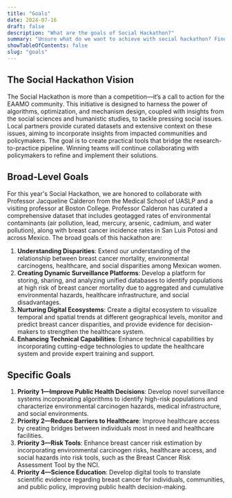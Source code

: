 ```yaml
---
title: "Goals"
date: 2024-07-16
draft: false
description: "What are the goals of Social Hackathon?"
summary: "Unsure what do we want to achieve with social hackathon? Find out about our goals."
showTableOfContents: false
slug: "goals"
---
```

## The Social Hackathon Vision

The Social Hackathon is more than a competition—it’s a call to action for the EAAMO community. This initiative is designed to harness the power of algorithms, optimization, and mechanism design, coupled with insights from the social sciences and humanistic studies, to tackle pressing social issues. Local partners provide curated datasets and extensive context on these issues, aiming to incorporate insights from impacted communities and policymakers. The goal is to create practical tools that bridge the research-to-practice pipeline. Winning teams will continue collaborating with policymakers to refine and implement their solutions.

## Broad-Level Goals

For this year's Social Hackathon, we are honored to collaborate with Professor Jacqueline Calderon from the Medical School of UASLP and a visiting professor at Boston College. Professor Calderon has curated a comprehensive dataset that includes geotagged rates of environmental contaminants (air pollution, lead, mercury, arsenic, cadmium, and water pollution), along with breast cancer incidence rates in San Luis Potosi and across Mexico. The broad goals of this hackathon are:

1. **Understanding Disparities**: Extend our understanding of the relationship between breast cancer mortality, environmental carcinogens, healthcare, and social disparities among Mexican women.
2. **Creating Dynamic Surveillance Platforms**: Develop a platform for storing, sharing, and analyzing unified databases to identify populations at high risk of breast cancer mortality due to aggregated and cumulative environmental hazards, healthcare infrastructure, and social disadvantages.
3. **Nurturing Digital Ecosystems**: Create a digital ecosystem to visualize temporal and spatial trends at different geographical levels, monitor and predict breast cancer disparities, and provide evidence for decision-makers to strengthen the healthcare system.
4. **Enhancing Technical Capabilities**: Enhance technical capabilities by incorporating cutting-edge technologies to update the healthcare system and provide expert training and support.

## Specific Goals
1. **Priority 1—Improve Public Health Decisions**: Develop novel surveillance systems incorporating algorithms to identify high-risk populations and characterize environmental carcinogen hazards, medical infrastructure, and social environments.
2. **Priority 2—Reduce Barriers to Healthcare**: Improve healthcare access by creating bridges between individuals most in need and healthcare facilities.
3. **Priority 3—Risk Tools**: Enhance breast cancer risk estimation by incorporating environmental carcinogen risks, healthcare access, and social hazards into risk tools, such as the Breast Cancer Risk Assessment Tool by the NCI.
4. **Priority 4—Science Education**: Develop digital tools to translate scientific evidence regarding breast cancer for individuals, communities, and public policy, improving public health decision-making.